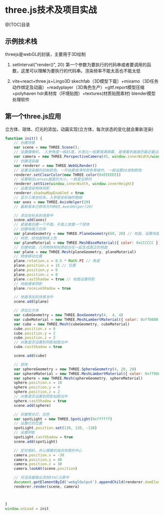 <!--
 * @Author: your name
 * @Date: 2022-04-21 20:01:34
 * @LastEditTime: 2022-05-23 17:39:47
 * @LastEditors: yuzihan yuzihanyuzihan@163.com
 * @Description: 打开koroFileHeader查看配置 进行设置: https://github.com/OBKoro1/koro1FileHeader/wiki/%E9%85%8D%E7%BD%AE
 * @FilePath: /fe_interview/前端可视化/threejs.md
-->
# three.js技术及项目实战
@[TOC]目录
## 示例技术栈
threejs是webGL的封装，主要用于3D绘制

1. setInterval("render()", 20) 第一个参数为要执行的代码串或者要调用的函数，这里可以理解为要执行的代码串。渲染频率不能太高也不能太低

2. vite+react+three.js+Lingo3D
skechfab（3D模型下载）+mixamo（3D任务动作绑定及动画）+readyplayer（3D角色生产）+gltf.report模型压缩+polyhaven hdr素材库（环境贴图）+textures(材质贴图素材)
blender模型处理软件

## 第一个three.js应用
立方体、球体、灯光的添加，动画实现(立方体，每次状态的变化就会重新渲染)
```javascript
function init() {
    // 创建场景
    var scene = new THREE.Scene();
    // 设置摄像机， 入参角度一般45度，长宽比一般要填满屏幕, 能够看到画面的最近最远距离
    var camera = new THREE.PerspectiveCamera(45, window.innerWidth/window.innerHeight, 0.1, 2000)
    // 创建渲染器
    var renderer = new THREE.WebGLRender()
    // 设置渲染器的初始颜色，一开始要做清除颜色等操作, 一般设置16进制颜色
    renderer.setClearColor(new THREE.color(0xEEEEEE))
    // 设置输出canvas画面的大小，一般是全屏的
    renderer.setSize(window.innerWidth, window.innerHeight)
    // 设置渲染物体阴影
    renderer.shadowMapEnabled = true
    // 显示三维坐标系，入参是坐标轴的粗细
    var axes = new THREE.AxisHelper(20)
    // 最新版本已修改为THREE.AxesHelper(20)

    // 添加坐标系到场景中
    scene.add(axes)
    // 紧接着创建一个平面，平面上放置一个球体
    // 创建地面几何体
    var planeGeometry = new THREE.PlaneGeometry(60, 20) // 地面，设置地面的宽高
    // 材质，给地面物体上色
    var planeMaterial = new THREE.MeshBaseMaterial({ color: 0xCCCCCC }) // 设置对应材质，传入一个对象
    // 创建地面，几何物体和材质结合在一起生成真正的地面
    var plane = new THREE.Mesh(planeGeometry, planeMaterial)
    // 物体移动位置
    plane.rotation.x = 0.5 * Math.PI // 角度
    plane.position.x = 15 // 位置
    plane.position.y = 0
    plane.position.z = 0
    plane.castShadow = true // 地面设置阴影
    // 地板接收阴影
    plane.receiveShadow = true

    // 地面添加到场景当中
    scene.add(plane)

    // 添加立方体
    var cubeGeometry = new THREE.BoxGeometry(4,  4, 4)
    var cubeMaterial = new THREE.MeshLambertMaterial({ color: 0xff0000 })
    var cube = new THREE.Mesh(cubeGeometry, cubeMaterial)
    cube.position.x = 0
    cube.position.y = 2
    cube.position.z = 2
    // 对象是否设置到阴影贴图当中
    cube.castShadow = true

    scene.add(cube)

    // 球体
    var sphereGeometry = new THREE.SphereGeometry(4, 20, 20)
    var sphereMaterial = new THREE.MeshLambertMaterial({ color: 0xff0000 })
    var sphere = new THREE.Mesh(sphereGeometry, sphereMaterial)
    sphere.position.x = 10
    sphere.position.y = 4
    sphere.position.z = 2
    // 对象是否设置到阴影贴图当中
    sphere.castShadow = true
    scene.add(sphere)

    // 创建聚光灯，白色
    var spotLight = new THREE.SpotLight(0xffffff)
    // 设置灯的位置
    spotLight.position.set(130, 130, -130)
    // 设置阴影
    spotLight.castShadow = true
    scene.add(spotLight)

    // 定位相机，并让摄像机指向场景的中心
    camera.position.x = -30
    camera.position.y = 40
    camera.position.z = 30
    camera.lookAt(scene.position)

    // 将渲染器输出添加html元素中
    document.getElementById('webglOutput').appendChild(renderer.domElement)
    renderer.render(scene, camera)



}
window.onLoad = init
```